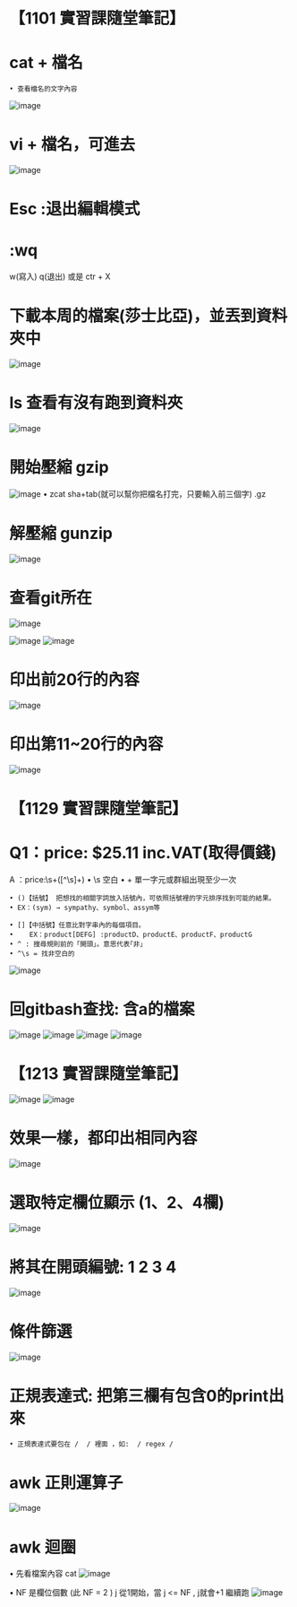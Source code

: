 # 【1101 實習課隨堂筆記】

# cat + 檔名
	• 查看檔名的文字內容
![image](https://user-images.githubusercontent.com/91866985/147409328-6f708b19-b2fd-47b7-9f8b-fd58895f92b5.png)

# vi + 檔名，可進去
![image](https://user-images.githubusercontent.com/91866985/147409333-eae783f0-cebb-4754-9c0f-ada82e5e41b8.png)

# Esc :退出編輯模式

# :wq
w(寫入) q(退出)  或是 ctr + X

# 下載本周的檔案(莎士比亞)，並丟到資料夾中
![image](https://user-images.githubusercontent.com/91866985/147409370-40cd71b4-6ae1-4b57-bbd9-afce6a2ca603.png)


# ls 查看有沒有跑到資料夾
![image](https://user-images.githubusercontent.com/91866985/147409375-06997f3e-c31c-4f08-818f-14e924bea037.png)


# 開始壓縮 gzip
![image](https://user-images.githubusercontent.com/91866985/147409388-db2c1645-b2f4-4c05-9801-fa53433ace6e.png)
	• zcat sha+tab(就可以幫你把檔名打完，只要輸入前三個字) .gz

# 解壓縮 gunzip
![image](https://user-images.githubusercontent.com/91866985/147409412-e15add57-793d-4ebe-b254-31a0341c0f4e.png)

# 查看git所在
![image](https://user-images.githubusercontent.com/91866985/147409416-78cbd4e5-f09b-44b5-b326-e6989b38c273.png)

![image](https://user-images.githubusercontent.com/91866985/147409437-16033434-7c18-49c5-b942-fe0f79763419.png)
![image](https://user-images.githubusercontent.com/91866985/147409444-9fe6212a-f336-4acb-b91c-63fcaddded7a.png)

# 印出前20行的內容
![image](https://user-images.githubusercontent.com/91866985/147409485-89d54646-1c53-4ee6-8ef5-ab1bbce4bc60.png)


# 印出第11~20行的內容
![image](https://user-images.githubusercontent.com/91866985/147409476-6f231464-6598-4333-85e0-9beaf0d37613.png)

# 【1129 實習課隨堂筆記】
# Q1：price: $25.11 inc.VAT(取得價錢)
A ：price:\s+([^\s]+)
	• \s 空白
	• + 單一字元或群組出現至少一次

	• ()【括號】 把想找的相關字詞放入括號內，可依照括號裡的字元排序找到可能的結果。
	• EX：(sym) → sympathy、symbol、assym等

	• []【中括號】任意比對字串內的每個項目。
	•    EX：product[DEFG] :productD、productE、productF、productG
	• ^ : 搜尋規則前的「開頭」。意思代表｢非」
	• ^\s = 找非空白的
![image](https://user-images.githubusercontent.com/91866985/147409546-60014634-072c-4453-a54d-caa8a09231d9.png)

# 回gitbash查找: 含a的檔案
![image](https://user-images.githubusercontent.com/91866985/147409563-b214aa2a-00e6-4fa8-8049-d91a8be32691.png)
![image](https://user-images.githubusercontent.com/91866985/147409567-6a27264f-0385-44b9-ad36-52f70eae0044.png)
![image](https://user-images.githubusercontent.com/91866985/147409569-fdca2cdd-6e5c-46fc-b41f-426dca861eb2.png)
![image](https://user-images.githubusercontent.com/91866985/147409557-871da7e5-2f5f-4c78-a778-39fe4b92511f.png)

# 【1213 實習課隨堂筆記】
![image](https://user-images.githubusercontent.com/91866985/147409596-2ca41aa9-eab5-4648-8930-e7d233cb66e2.png)
![image](https://user-images.githubusercontent.com/91866985/147409599-77a2bff3-716e-4fda-9e9e-16eb71077f09.png)

# 效果一樣，都印出相同內容
![image](https://user-images.githubusercontent.com/91866985/147409607-3a58aed4-cde2-4827-afc4-f36e98b3ea49.png)

# 選取特定欄位顯示 (1、2、4欄)
![image](https://user-images.githubusercontent.com/91866985/147409614-d4df9468-1007-4ac2-94d8-8268705960ee.png)

# 將其在開頭編號: 1 2 3 4
![image](https://user-images.githubusercontent.com/91866985/147409623-890eff85-9391-4c66-bfe3-fc146e23c188.png)

# 條件篩選
![image](https://user-images.githubusercontent.com/91866985/147409630-f1d84ff4-1794-444f-b31e-a7aaabbcffdc.png)

# 正規表達式: 把第三欄有包含0的print出來
	• 正規表達式要包在 /  / 裡面 ，如:  / regex / 

# awk 正則運算子
![image](https://user-images.githubusercontent.com/91866985/147409757-41c7cb72-5c79-4c1a-aa27-d97b4cb305f0.png)

#  awk 迴圈
• 先看檔案內容 cat
![image](https://user-images.githubusercontent.com/91866985/147409772-63022217-433f-42dd-a804-26ffc3537180.png)

• NF 是欄位個數 (此 NF = 2 )
j 從1開始，當 j <= NF , j就會+1 繼續跑
![image](https://user-images.githubusercontent.com/91866985/147409782-6628359c-30b9-4b73-a771-2d02e537d24b.png)



